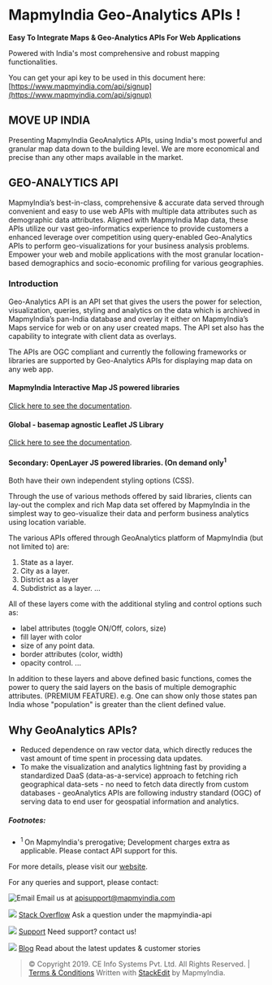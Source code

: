 ﻿# MapmyIndia Geo-Analytics APIs !

**Easy To Integrate Maps & Geo-Analytics APIs For Web Applications**

Powered with India's most comprehensive and robust mapping functionalities.

You can get your api key to be used in this document here: [https://www.mapmyindia.com/api/signup](https://www.mapmyindia.com/api/signup)

## MOVE UP INDIA

Presenting MapmyIndia GeoAnalytics APIs, using India's most powerful and granular map data down to the building level. We are more economical and precise than any other maps available in the market.

## GEO-ANALYTICS API
MapmyIndia’s best-in-class, comprehensive & accurate data served through convenient and easy to use web APIs with multiple data attributes such as demographic data attributes. 
Aligned with MapmyIndia Map data, these APIs utilize our vast geo-informatics experience to provide customers a enhanced leverage over competition using query-enabled Geo-Analytics APIs to perform geo-visualizations for your business analysis problems.
Empower your web and mobile applications with the most granular location-based demographics and socio-economic profiling for various geographies.

### Introduction

Geo-Analytics API is an API set that gives the users the power for selection, visualization, queries, styling and analytics on the data which is archived in MapmyIndia’s pan-India database and overlay it either  on MapmyIndia’s Maps service for web or on any user created maps.
The API set also has the capability to integrate with client data as overlays.

The APIs are OGC compliant and currently the following frameworks or libraries are supported by Geo-Analytics APIs for displaying map data on any web app.

#### MapmyIndia Interactive Map JS powered libraries
[Click here to see the documentation](https://github.com/kunalbharti/mapmyindia-geoanalytics-api-beta/blob/master/geoAnalyticsMapmyindiaAPIs.md).

#### Global - basemap agnostic Leaflet JS Library
[Click here to see the documentation](https://github.com/kunalbharti/mapmyindia-geoanalytics-api-beta/blob/master/geoAnalyticsGlobalAPIs.md).

#### Secondary: OpenLayer JS powered libraries. (On demand only<sup>1</sup>

Both have their own independent styling options (CSS).

Through the use of various methods offered by said libraries, clients can lay-out the complex and rich Map data set offered by MapmyIndia in the simplest way to geo-visualize their data and perform business analytics using location variable.

The various APIs offered through GeoAnalytics platform of MapmyIndia (but not limited to) are:
1. State as a layer.
2. City as a layer.
3. District as a layer
4. Subdistrict as a layer.
...

All of these layers come with the additional styling and control options such as: 
- label attributes (toggle ON/Off, colors, size)
- fill layer with color
- size of any point data.
- border attributes (color, width)
- opacity control.
...

In addition to these layers and above defined basic functions, comes the power to query the said layers on the basis of multiple demographic attributes. (PREMIUM FEATURE).
e.g. One can show only those states pan India whose "population" is greater than the client defined value.

## Why GeoAnalytics APIs?

 - Reduced dependence on raw vector data, which directly reduces the vast amount of time spent in processing data updates.
 - To make the visualization and analytics lightning fast by providing a standardized DaaS (data-as-a-service) approach to fetching rich geographical data-sets - no need to fetch data directly from custom databases - geoAnalytics APIs are following industry standard (OGC) of serving data to end user for geospatial information and analytics.

##### Footnotes: 
- <sup> 1 </sup> On MapmyIndia's prerogative; Development charges extra as applicable. Please contact API support for this.

For more details, please visit our [website](https://www.mapmyindia.com/geo-analytics-services/).

For any queries and support, please contact: 

![Email](https://www.google.com/a/cpanel/mapmyindia.co.in/images/logo.gif?service=google_gsuite) 
Email us at [apisupport@mapmyindia.com](mailto:apisupport@mapmyindia.com)

![](https://www.mapmyindia.com/api/img/icons/stack-overflow.png)
[Stack Overflow](https://stackoverflow.com/questions/tagged/mapmyindia-api)
Ask a question under the mapmyindia-api

![](https://www.mapmyindia.com/api/img/icons/support.png)
[Support](https://www.mapmyindia.com/api/index.php#f_cont)
Need support? contact us!

![](https://www.mapmyindia.com/api/img/icons/blog.png)
[Blog](http://www.mapmyindia.com/blog/)
Read about the latest updates & customer stories


> © Copyright 2019. CE Info Systems Pvt. Ltd. All Rights Reserved. | [Terms & Conditions](http://www.mapmyindia.com/api/terms-&-conditions)
>  Written with [StackEdit](https://stackedit.io/) by MapmyIndia.